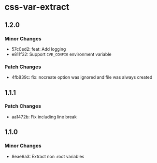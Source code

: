 # css-var-extract

## 1.2.0

### Minor Changes

- 57c0ed2: feat: Add logging
- e811f32: Support `CVE_CONFIG` environment variable

### Patch Changes

- 4fb839c: fix: nocreate option was ignored and file was always created

## 1.1.1

### Patch Changes

- aa1472b: Fix including line break

## 1.1.0

### Minor Changes

- 8eae9a3: Extract non :root variables
